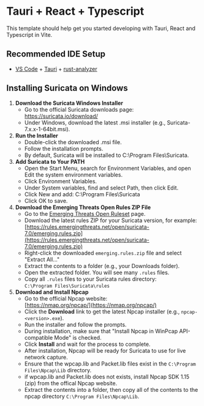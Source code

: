 # Tauri + React + Typescript

This template should help get you started developing with Tauri, React and Typescript in Vite.

## Recommended IDE Setup

- [VS Code](https://code.visualstudio.com/) + [Tauri](https://marketplace.visualstudio.com/items?itemName=tauri-apps.tauri-vscode) + [rust-analyzer](https://marketplace.visualstudio.com/items?itemName=rust-lang.rust-analyzer)

## Installing Suricata on Windows

1. **Download the Suricata Windows Installer**
    - Go to the official Suricata downloads page:
    https://suricata.io/download/
    - Under Windows, download the latest .msi installer (e.g., Suricata-7.x.x-1-64bit.msi).
2. **Run the Installer**
    - Double-click the downloaded .msi file.
    - Follow the installation prompts.
    - By default, Suricata will be installed to C:\Program Files\Suricata.
3. **Add Suricata to Your PATH**
    - Open the Start Menu, search for Environment Variables, and open Edit the system environment variables.
    - Click Environment Variables.
    - Under System variables, find and select Path, then click Edit.
    - Click New and add:
        C:\Program Files\Suricata
    - Click OK to save.
4. **Download the Emerging Threats Open Rules ZIP File**
    - Go to the [Emerging Threats Open Ruleset](https://rules.emergingthreats.net/open/suricata/) page.
    - Download the latest rules ZIP for your Suricata version, for example:  
      [https://rules.emergingthreats.net/open/suricata-7.0/emerging.rules.zip](https://rules.emergingthreats.net/open/suricata-7.0/emerging.rules.zip)
    - Right-click the downloaded `emerging.rules.zip` file and select "Extract All..."
    - Extract the contents to a folder (e.g., your Downloads folder).
    - Open the extracted folder. You will see many `.rules` files.
    - Copy all `.rules` files to your Suricata rules directory:  
      `C:\Program Files\Suricata\rules`
5. **Download and Install Npcap**
    - Go to the official Npcap website:  
      [https://nmap.org/npcap/](https://nmap.org/npcap/)
    - Click the **Download** link to get the latest Npcap installer (e.g., `npcap-<version>.exe`).
    - Run the installer and follow the prompts.
    - During installation, make sure that "Install Npcap in WinPcap API-compatible Mode" is checked.
    - Click **Install** and wait for the process to complete.
    - After installation, Npcap will be ready for Suricata to use for live network capture.
    - Ensure that the wpcap.lib and Packet.lib files exist in the `C:\Program Files\Npcap\Lib` directory.
    - if wpcap.lib and Packet.lib does not exists, install Npcap SDK 1.15 (zip) from the offical Npcap website.
    - Extract the contents into a folder, then copy all of the contents to the npcap directory `C:\Program Files\Npcap\Lib`.